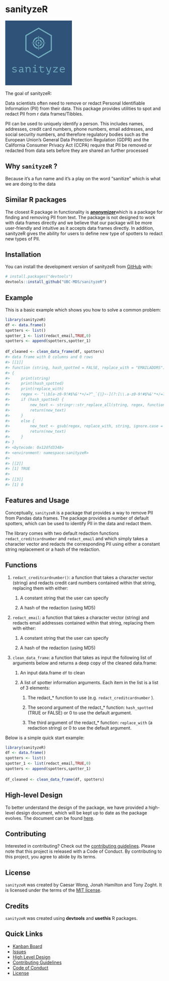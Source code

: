 
# sanityzeR

<!-- badges: start -->
<!-- badges: end -->

![](logo.png)

The goal of sanityzeR:

Data scientists often need to remove or redact Personal Identifiable
Information (PII) from their data. This package provides utilities to
spot and redact PII from r data frames/Tibbles.

PII can be used to uniquely identify a person. This includes names,
addresses, credit card numbers, phone numbers, email addresses, and
social security numbers, and therefore regulatory bodies such as the
European Union’s General Data Protection Regulation (GDPR) and the
California Consumer Privacy Act (CCPA) require that PII be removed or
redacted from data sets before they are shared an further processed

## Why `sanityzeR` ?

Because it’s a fun name and it’s a play on the word “sanitize” which is
what we are doing to the data

## Similar R packages

The closest R package in functionality is
[**anonymizer**](https://www.rdocumentation.org/packages/anonymizer/versions/0.2.0)which
is a package for finding and removing PII from text. The package is not
designed to work with data frames directly and we believe that our
package will be more user-friendly and intuitive as it accepts data
frames directly. In addition, sanityzeR gives the ability for users to
define new type of spotters to redact new types of PII.

## Installation

You can install the development version of sanityzeR from
[GitHub](https://github.com/) with:

``` r
# install.packages("devtools")
devtools::install_github("UBC-MDS/sanityzeR")
```

## Example

This is a basic example which shows you how to solve a common problem:

``` r
library(sanityzeR)
df <- data.frame()
spotters <- list()
spotter_1 <- list(redact_email,TRUE,0)
spotters <- append(spotters,spotter_1)

df_cleaned <- clean_data_frame(df, spotters)
#> data frame with 0 columns and 0 rows
#> [[1]]
#> function (string, hash_spotted = FALSE, replace_with = "EMAILADDRS") 
#> {
#>     print(string)
#>     print(hash_spotted)
#>     print(replace_with)
#>     regex <- "\\b[a-z0-9!#$%&'*+/=?^_`{|}~-](?:[\\.a-z0-9!#$%&'*+/=?^_`{|}~-]{0,62}[a-z0-9!#$%&'*+/=?^_`{|}~-])?(?:@|\\sat\\s)[a-z0-9](?:[a-z0-9-]+(\\.|\\sdot\\s)(?:\\.|\\sdot\\s|[a-z0-9-]){0,251}[a-z0-9])+\\b"
#>     if (hash_spotted) {
#>         new_text <- stringr::str_replace_all(string, regex, function(x) openssl::md5(x[1]))
#>         return(new_text)
#>     }
#>     else {
#>         new_text <- gsub(regex, replace_with, string, ignore.case = TRUE)
#>         return(new_text)
#>     }
#> }
#> <bytecode: 0x12dfd3348>
#> <environment: namespace:sanityzeR>
#> 
#> [[2]]
#> [1] TRUE
#> 
#> [[3]]
#> [1] 0
```

## Features and Usage

Conceptually, `sanityzeR` is a package that provides a way to remove PII
from Pandas data frames. The package provides a number of default
spotters, which can be used to identify PII in the data and redact them.

The library comes with two default redaction functions
`redact_creditcardnumber` and `redact_email` and which simply takes a
character vector and redacts the corresponding PII using either a
constant string replacement or a hash of the redaction.

## Functions

1.  `redact_creditcardnumber()`: a function that takes a character
    vector (string) and redacts credit card numbers contained within
    that string, replacing them with either:
    1.  A constant string that the user can specify

    2.  A hash of the redaction (using MD5)
2.  `redact_email`: a function that takes a character vector (string)
    and redacts email addresses contained within that string, replacing
    them with either:
    1.  A constant string that the user can specify

    2.  A hash of the redaction (using MD5)
3.  `clean_data_frame`: a function that takes as input the following
    list of arguments below and returns a deep copy of the cleaned
    data.frame:
    1.  An input data.frame `df` to clean

    2.  A list of spotter information arguments. Each item in the list
        is a list of 3 elements:

        1.  The redact\_\* function to use
            (e.g. `redact_creditcardnumber` ).

        2.  The second argument of the redact\_\* function:
            `hash_spotted` (TRUE or FALSE) or 0 to use the default
            argument.

        3.  The third argument of the redact\_\* function:
            `replace_with` (a redaction string) or 0 to use the default
            argument.

Below is a simple quick start example:

``` r
library(sanityzeR)
df <- data.frame()
spotters <- list()
spotter_1 <- list(redact_email,TRUE,0)
spotters <- append(spotters,spotter_1)

df_cleaned <- clean_data_frame(df, spotters)
```

## High-level Design

To better understand the design of the package, we have provided a
high-level design document, which will be kept up to date as the package
evolves. The document can be found
[here](https://github.com/UBC-MDS/sanityze/blob/main/HighLevelDesign.md).

## Contributing

Interested in contributing? Check out the [contributing
guidelines](CONTRIBUTING.md). Please note that this project is released
with a Code of Conduct. By contributing to this project, you agree to
abide by its terms.

## License

`sanityzeR` was created by Caesar Wong, Jonah Hamilton and Tony Zoght.
It is licensed under the terms of the [MIT license](LICENSE).

## Credits

`sanityzeR` was created using **devtools** and **usethis** R packages.

## Quick Links

- [Kanban Board](https://github.com/orgs/UBC-MDS/projects/15)
- [Issues](https://github.com/UBC-MDS/sanityzeR/issues)
- [High Level
  Design](https://github.com/UBC-MDS/sanityze/blob/main/HighLevelDesign.md)
- [Contributing Guidelines](CONTRIBUTING.md)
- [Code of Conduct](CODE_OF_CONDUCT.md)
- [License](LICENSE.md)
